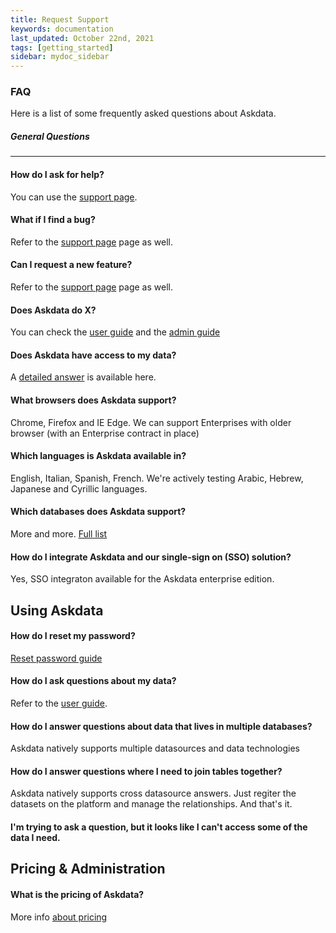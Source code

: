 ```yaml
---
title: Request Support
keywords: documentation
last_updated: October 22nd, 2021
tags: [getting_started]
sidebar: mydoc_sidebar
---
```


### FAQ

Here is a list of some frequently asked questions about Askdata.

##### General Questions
-------------------------------------------------------------------

#### How do I ask for help?

You can use the [support page](/contacts/support).

#### What if I find a bug?[](/contacts/faq#what-if-i-find-a-bug)

Refer to the [support page](/contacts/support) page as well.

#### Can I request a new feature?[](/contacts/faq#can-i-request-a-new-feature)

Refer to the [support page](/contacts/support) page as well.

#### Does Askdata do X?[](/contacts/faq#does-askdata-do-x)

You can check the [user guide](/docs/user-guide) and the [admin guide](/docs/admin-guide)

#### Does Askdata have access to my data?[](/contacts/faq#does-askdata-have-access-to-my-data)

A [detailed answer](/docs/does_askdata_access_my_data) is available here.

#### What browsers does Askdata support?[](/contacts/faq#what-browsers-does-askdata-support)

Chrome, Firefox and IE Edge. We can support Enterprises with older browser (with an Enterprise contract in place)

#### Which languages is Askdata available in?[](/contacts/faq#which-languages-is-askdata-available-in)

English, Italian, Spanish, French. We're actively testing Arabic, Hebrew, Japanese and Cyrillic languages.

#### Which databases does Askdata support?[](/contacts/faq#which-databases-does-askdata-support)

More and more. [Full list](/integrations)

#### How do I integrate Askdata and our single-sign on (SSO) solution?[](/contacts/faq#how-do-i-integrate-askdata-and-our-single-sign-on-sso-solution)

Yes, SSO integraton available for the Askdata enterprise edition.

Using Askdata[](/contacts/faq#using-askdata)
-----------------------------------------------------------

#### How do I reset my password?[](/contacts/faq#how-do-i-reset-my-password)

[Reset password guide](/docs/reset-password)

#### How do I ask questions about my data?[](/contacts/faq#how-do-i-ask-questions-about-my-data)

Refer to the [user guide](/docs/user-guide).

#### How do I answer questions about data that lives in multiple databases?[](/contacts/faq#how-do-i-answer-questions-about-data-that-lives-in-multiple-databases)

Askdata natively supports multiple datasources and data technologies

#### How do I answer questions where I need to join tables together?[](/contacts/faq#how-do-i-answer-questions-where-i-need-to-join-tables-together)

Askdata natively supports cross datasource answers. Just regiter the datasets on the platform and manage the relationships. And that's it.

#### I'm trying to ask a question, but it looks like I can't access some of the data I need.[](/contacts/faq#im-trying-to-ask-a-question-but-it-looks-like-i-cant-access-some-of-the-data-i-need)

Pricing & Administration[](/contacts/faq#pricing--administration)
--------------------------------------------------------------------------------

#### What is the pricing of Askdata?[](/contacts/faq#what-is-the-pricing-of-askdata)

More info [about pricing](/product/pricing)

